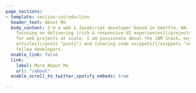 ```yaml
---
page_sections:
- template: section-introduction
  header_text: About Me
  body_content: I'm a web & JavaScript developer based in Seattle, WA. I'm currently
    focusing on delivering [rich & responsive UI experiences](/projects "projects")
    for web projects at scale. I am passionate about the JAM Stack, enjoy [writing
    articles](/posts "posts") and [sharing code snippets](/snippets "snippets") with
    fellow developers.
  enable_link: false
  link:
    label: More About Me
    url: "/about"
  enable_scroll_to_twitter_spotify_embeds: true

---
```

